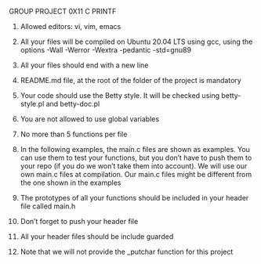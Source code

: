 GROUP PROJECT 0X11 C PRINTF

1. Allowed editors: vi, vim, emacs

2. All your files will be compiled on Ubuntu 20.04 LTS using gcc, using the options -Wall -Werror -Wextra -pedantic -std=gnu89

3. All your files should end with a new line

4. README.md file, at the root of the folder of the project is mandatory

5. Your code should use the Betty style. It will be checked using betty-style.pl and betty-doc.pl

6. You are not allowed to use global variables

7. No more than 5 functions per file

8. In the following examples, the main.c files are shown as examples. You can use them to test your functions, but you don’t have to push them to your repo (if you do we won’t take them into account). We will use our own main.c files at compilation. Our main.c files might be different from the one shown in the examples

9. The prototypes of all your functions should be included in your header file called main.h

10. Don’t forget to push your header file

11. All your header files should be include guarded

12. Note that we will not provide the _putchar function for this project
